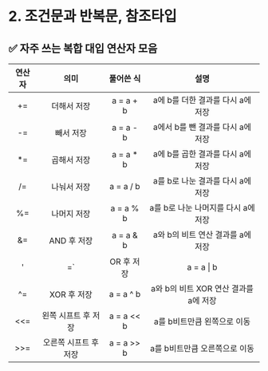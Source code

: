 # 2. 조건문과 반복문, 참조타입

## ✅ 자주 쓰는 복합 대입 연산자 모음

|연산자|	의미	|풀어쓴 식	|설명|
|:---:|:---:|:---:|:---:|
|+=|	더해서 저장|	a = a + b|	a에 b를 더한 결과를 다시 a에 저장|
|-=|	빼서 저장|	a = a - b|	a에서 b를 뺀 결과를 다시 a에 저장|
|*=|	곱해서 저장	|a = a * b|	a에 b를 곱한 결과를 다시 a에 저장|
|/=|	나눠서 저장	|a = a / b|	a를 b로 나눈 결과를 다시 a에 저장|
|%=|	나머지 저장	|a = a % b|	a를 b로 나눈 나머지를 다시 a에 저장|
|&=|	AND 후 저장	|a = a & b|	a와 b의 비트 연산 결과를 a에 저장|
|'|=`|	OR 후 저장	|a = a \| b|
|^=	|XOR 후 저장	|a = a ^ b	|a와 b의 비트 XOR 연산 결과를 a에 저장|
|<<=	|왼쪽 시프트 후 저장	|a = a << b	|a를 b비트만큼 왼쪽으로 이동|
|>>=	|오른쪽 시프트 후 저장|	a = a >> b	|a를 b비트만큼 오른쪽으로 이동|

